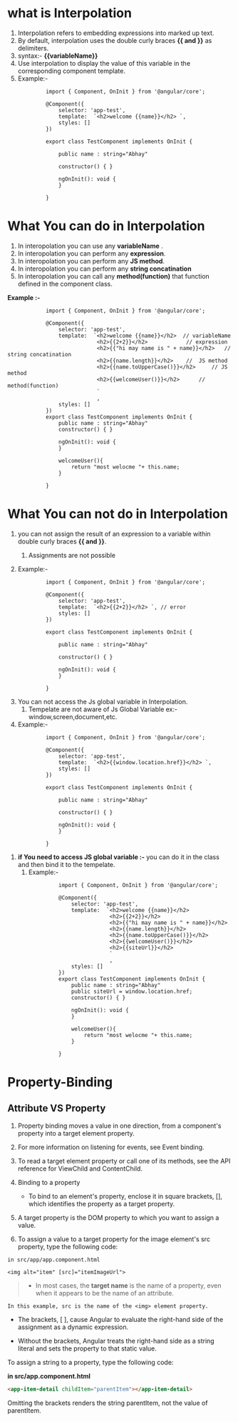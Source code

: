 # what is Interpolation

1. Interpolation refers to embedding expressions into marked up text. 
2. By default, interpolation uses the double curly braces **{{ and }}** as delimiters.
3. syntax:- **{{variableName}}**
4. Use interpolation to display the value of this variable in the corresponding component template.
5. Example:-    

```JS
            import { Component, OnInit } from '@angular/core';

            @Component({
                selector: 'app-test',
                template:  `<h2>welcome {{name}}</h2> `,
                styles: []
            })

            export class TestComponent implements OnInit {

                public name : string="Abhay"

                constructor() { }

                ngOnInit(): void {
                }

            }
```

# What You can do in Interpolation
1. In interopolation you can use any **variableName** .
2. In interopolation you can perform any **expression**.
3. In interopolation you can perform any **JS method**.
4. In interopolation you can perform any **string concatination**
5. In interopolation you can call any **method(function)** that function defined in the component class.

**Example :-**

```
            import { Component, OnInit } from '@angular/core';

            @Component({
                selector: 'app-test',
                template:  `<h2>welcome {{name}}</h2>  // variableName
                            <h2>{{2+2}}</h2>            // expression
                            <h2>{{"hi may name is " + name}}</h2>   //  string concatination
                            <h2>{{name.length}}</h2>    //  JS method
                            <h2>{{name.toUpperCase()}}</h2>     // JS method
                            <h2>{{welcomeUser()}}</h2>      //  method(function)
                            `
                            ,
                styles: []
            })
            export class TestComponent implements OnInit {
                public name : string="Abhay"
                constructor() { }

                ngOnInit(): void {
                }

                welcomeUser(){
                    return "most welocme "+ this.name;
                }

            }
```


# What You can not do in Interpolation
1. you can not assign the result of an expression to a variable within  double curly braces **{{ and }}**. 
    1. Assignments are not possible

2. Example:-    

```JS
            import { Component, OnInit } from '@angular/core';

            @Component({
                selector: 'app-test',
                template:  `<h2>{{2+2}}</h2> `, // error
                styles: []
            })

            export class TestComponent implements OnInit {

                public name : string="Abhay"

                constructor() { }

                ngOnInit(): void {
                }

            }
```

3. You can not access the Js global variable in Interpolation. 
    1. Tempelate are not aware of Js Global Variable ex:- window,screen,document,etc.
4. Example:-    

```JS
            import { Component, OnInit } from '@angular/core';

            @Component({
                selector: 'app-test',
                template:  `<h2>{{window.location.href}}</h2> `,
                styles: []
            })

            export class TestComponent implements OnInit {

                public name : string="Abhay"

                constructor() { }

                ngOnInit(): void {
                }

            }
```

1. **if You need to access JS global variable :-** you can do it in the class and then bind it to the tempelate.
    1. Example:- 

```JS
                import { Component, OnInit } from '@angular/core';

                @Component({
                    selector: 'app-test',
                    template:  `<h2>welcome {{name}}</h2>
                                <h2>{{2+2}}</h2>
                                <h2>{{"hi may name is " + name}}</h2>
                                <h2>{{name.length}}</h2>
                                <h2>{{name.toUpperCase()}}</h2>
                                <h2>{{welcomeUser()}}</h2>
                                <h2>{{siteUrl}}</h2>
                                `
                                ,
                    styles: []
                })
                export class TestComponent implements OnInit {
                    public name : string="Abhay"
                    public siteUrl = window.location.href;
                    constructor() { }

                    ngOnInit(): void {
                    }

                    welcomeUser(){
                        return "most welocme "+ this.name;
                    }

                }
```

# Property-Binding
## Attribute VS Property

1. Property binding moves a value in one direction, from a component's property into a target element property.

2. For more information on listening for events, see Event binding.

3. To read a target element property or call one of its methods, see the API reference for ViewChild and ContentChild.

4. Binding to a property
    -   To bind to an element's property, enclose it in square brackets, [], which identifies the property as a target property.

5. A target property is the DOM property to which you want to assign a value.

6. To assign a value to a target property for the image element's src property, type the following code:

```JS
in src/app/app.component.html

<img alt="item" [src]="itemImageUrl">
```
> - In most cases, the **target name** is the name of a property, even when it appears to be the name of an attribute.

`In this example, src is the name of the <img> element property.`

- The brackets, [ ], cause Angular to evaluate the right-hand side of the assignment as a dynamic expression.

- Without the brackets, Angular treats the right-hand side as a string literal and sets the property to that static value.

To assign a string to a property, type the following code:

**in src/app.component.html**
```HTML
<app-item-detail childItem="parentItem"></app-item-detail>
```
Omitting the brackets renders the string parentItem, not the value of parentItem.
